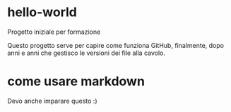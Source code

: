 # hello-world
Progetto iniziale per formazione

Questo progetto serve per capire come funziona GitHub, finalmente, dopo anni e anni che gestisco le versioni dei file alla cavolo.

# come usare markdown
Devo anche imparare questo :)
